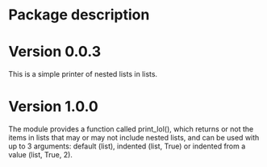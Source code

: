 # Package description

# Version 0.0.3

This is a simple printer of nested lists in lists.


# Version 1.0.0

The module provides a function called print_lol(), which returns or not the items
in lists that may or may not include nested lists, and can be used with up to 3 arguments:
default (list), indented (list, True) or indented from a value (list, True, 2).
